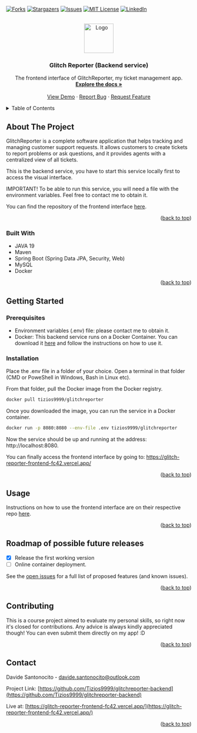 <!-- Improved compatibility of back to top link: See: https://github.com/othneildrew/Best-README-Template/pull/73 -->

<a name="readme-top"></a>

<!-- PROJECT SHIELDS -->
<!--
*** I'm using markdown "reference style" links for readability.
*** Reference links are enclosed in brackets [ ] instead of parentheses ( ).
*** See the bottom of this document for the declaration of the reference variables
*** for contributors-url, forks-url, etc. This is an optional, concise syntax you may use.
*** https://www.markdownguide.org/basic-syntax/#reference-style-links
-->

[![Forks][forks-shield]][forks-url]
[![Stargazers][stars-shield]][stars-url]
[![Issues][issues-shield]][issues-url]
[![MIT License][license-shield]][license-url]
[![LinkedIn][linkedin-shield]][linkedin-url]

<!-- PROJECT LOGO -->
<br />
<div align="center">
  <a href="https://github.com/Tizios9999/glitchreporter-backend">
    <img src="https://www.kindpng.com/picc/m/160-1608792_circle-document-icon-png-transparent-png.png" alt="Logo" width="80" height="80">
  </a>

<h3 align="center">Glitch Reporter (Backend service)</h3>

  <p align="center">
    The frontend interface of GlitchReporter, my ticket management app.
    <br />
    <a href="https://github.com/Tizios9999/meditation-app"><strong>Explore the docs »</strong></a>
    <br />
    <br />
    <a href="https://glitchreporter-backend-fc42.vercel.app/">View Demo</a>
    ·
    <a href="https://github.com/Tizios9999/glitchreporter-backend/issues">Report Bug</a>
    ·
    <a href="https://github.com/Tizios9999/glitchreporter-backend/issues">Request Feature</a>
  </p>
</div>

<!-- TABLE OF CONTENTS -->
<details>
  <summary>Table of Contents</summary>
  <ol>
    <li>
      <a href="#about-the-project">About The Project</a>
      <ul>
        <li><a href="#built-with">Built With</a></li>
      </ul>
    </li>
    <li>
      <a href="#getting-started">Getting Started</a>
      <ul>
        <li><a href="#installation">Installation</a></li>
      </ul>
    </li>
    <li><a href="#usage">Usage</a></li>
    <li><a href="#roadmap">Roadmap</a></li>
    <li><a href="#contributing">Contributing</a></li>
    <li><a href="#contact">Contact</a></li>
  </ol>
</details>

<!-- ABOUT THE PROJECT -->

## About The Project

GlitchReporter is a complete software application that helps tracking and managing customer support requests. It allows customers to create tickets to report problems or ask questions, and it provides agents with a centralized view of all tickets.

This is the backend service, you have to start this service locally first to access the visual interface.

IMPORTANT!
To be able to run this service, you will need a file with the environment variables. Feel free to contact me to obtain it.

You can find the repository of the frontend interface <a href="https://github.com/Tizios9999/glitch-reporter-frontend/">here</a>.

<p align="right">(<a href="#readme-top">back to top</a>)</p>

### Built With

- JAVA 19
- Maven
- Spring Boot (Spring Data JPA, Security, Web)
- MySQL
- Docker

<p align="right">(<a href="#readme-top">back to top</a>)</p>

<!-- GETTING STARTED -->

## Getting Started

### Prerequisites

- Environment variables (.env) file: please contact me to obtain it.
- Docker: This backend service runs on a Docker Container. You can download it <a href="https://docs.docker.com/get-docker/">here</a> and follow the instructions on how to use it.

### Installation

Place the .env file in a folder of your choice. Open a terminal in that folder (CMD or PoweShell in Windows, Bash in Linux etc).

From that folder, pull the Docker image from the Docker registry.

```sh
docker pull tizios9999/glitchreporter
```

Once you downloaded the image, you can run the service in a Docker container.

```sh
docker run -p 8080:8080 --env-file .env tizios9999/glitchreporter
```

Now the service should be up and running at the address: http://localhost:8080.

You can finally access the frontend interface by going to: <a href="https://glitch-reporter-frontend-fc42.vercel.app/">https://glitch-reporter-frontend-fc42.vercel.app/</a>

<p align="right">(<a href="#readme-top">back to top</a>)</p>

<!-- USAGE EXAMPLES -->

## Usage

Instructions on how to use the frontend interface are on their respective repo <a href="https://github.com/Tizios9999/glitch-reporter-frontend/">here</a>.

<p align="right">(<a href="#readme-top">back to top</a>)</p>

<!-- ROADMAP -->

## Roadmap of possible future releases

- [x] Release the first working version
- [ ] Online container deployment.

See the [open issues](https://github.com/Tizios9999/glitchreporter-backend/issues) for a full list of proposed features (and known issues).

<p align="right">(<a href="#readme-top">back to top</a>)</p>

<!-- CONTRIBUTING -->

## Contributing

This is a course project aimed to evaluate my personal skills, so right now it's closed for contributions. Any advice is always kindly appreciated though! You can even submit them directly on my app! :D

<p align="right">(<a href="#readme-top">back to top</a>)</p>

<!-- CONTACT -->

## Contact

Davide Santonocito - davide.santonocito@outlook.com

Project Link: [https://github.com/Tizios9999/glitchreporter-backend](https://github.com/Tizios9999/glitchreporter-backend)

Live at: [https://glitch-reporter-frontend-fc42.vercel.app/](https://glitch-reporter-frontend-fc42.vercel.app/)

<p align="right">(<a href="#readme-top">back to top</a>)</p>

<!-- MARKDOWN LINKS & IMAGES -->
<!-- https://www.markdownguide.org/basic-syntax/#reference-style-links -->

[contributors-url]: https://github.com/Tizios9999/glitchreporter-backend/graphs/contributors
[forks-shield]: https://img.shields.io/github/forks/Tizios9999/meditation-app.svg?style=for-the-badge
[forks-url]: https://github.com/Tizios9999/glitchreporter-backend/network/members
[stars-shield]: https://img.shields.io/github/stars/Tizios9999/meditation-app.svg?style=for-the-badge
[stars-url]: https://github.com/Tizios9999/glitchreporter-backend/stargazers
[issues-shield]: https://img.shields.io/github/issues/Tizios9999/meditation-app.svg?style=for-the-badge
[issues-url]: https://github.com/Tizios9999/glitchreporter-backend/issues
[license-shield]: https://img.shields.io/github/license/Tizios9999/meditation-app.svg?style=for-the-badge
[license-url]: https://github.com/Tizios9999/glitchreporter-backend/blob/master/LICENSE.txt
[linkedin-shield]: https://img.shields.io/badge/-LinkedIn-black.svg?style=for-the-badge&logo=linkedin&colorB=555
[linkedin-url]: https://linkedin.com/in/davide-santonocito-36ab84170
